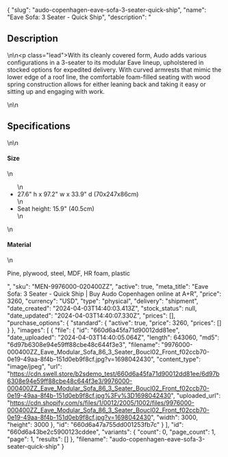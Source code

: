 {
  "slug": "audo-copenhagen-eave-sofa-3-seater-quick-ship",
  "name": "Eave Sofa: 3 Seater - Quick Ship",
  "description": "<h2>Description</h2>\n<!-- split -->\n<p class=\"lead\">With its cleanly covered form, Audo adds various configurations in a 3-seater to its modular Eave lineup, upholstered in stocked options for expedited delivery. With curved armrests that mimic the lower edge of a roof line, the comfortable foam-filled seating with wood spring construction allows for either leaning back and taking it easy or sitting up and engaging with work.</p>\n<!-- split -->\n<h2>Specifications</h2>\n<!-- split -->\n<h4>Size</h4>\n<ul>\n<li>27.6\" h x 97.2\" w x 33.9\" d (70x247x86cm)</li>\n<li>Seat height: 15.9\" (40.5cm)</li>\n</ul>\n<h4>Material</h4>\n<p>Pine, plywood, steel, MDF, HR foam, plastic</p>",
  "sku": "MEN-9976000-020400ZZ",
  "active": true,
  "meta_title": "Eave Sofa: 3 Seater - Quick Ship | Buy Audo Copenhagen online at A+R",
  "price": 3260,
  "currency": "USD",
  "type": "physical",
  "delivery": "shipment",
  "date_created": "2024-04-03T14:40:03.413Z",
  "stock_status": null,
  "date_updated": "2024-04-03T14:40:07.330Z",
  "prices": [],
  "purchase_options": {
    "standard": {
      "active": true,
      "price": 3260,
      "prices": []
    }
  },
  "images": [
    {
      "file": {
        "id": "660d6a45fa71d90012dd81ee",
        "date_uploaded": "2024-04-03T14:40:05.064Z",
        "length": 643060,
        "md5": "6d97b6308e94e59ff88cbe48c644f3e3",
        "filename": "9976000-000400ZZ_Eave_Modular_Sofa_86_3_Seater_Boucl02_Front_f02ccb70-0e19-49aa-8f4b-151d0eb9f8cf.jpg?v=1698042430",
        "content_type": "image/jpeg",
        "url": "https://cdn.swell.store/b2sdemo_test/660d6a45fa71d90012dd81ee/6d97b6308e94e59ff88cbe48c644f3e3/9976000-000400ZZ_Eave_Modular_Sofa_86_3_Seater_Boucl02_Front_f02ccb70-0e19-49aa-8f4b-151d0eb9f8cf.jpg%3Fv%3D1698042430",
        "uploaded_url": "https://cdn.shopify.com/s/files/1/0012/2005/1002/files/9976000-000400ZZ_Eave_Modular_Sofa_86_3_Seater_Boucl02_Front_f02ccb70-0e19-49aa-8f4b-151d0eb9f8cf.jpg?v=1698042430",
        "width": 3000,
        "height": 3000
      },
      "id": "660d6a47a755dd001253fb7c"
    }
  ],
  "id": "660d6a43be2c5900123cddee",
  "variants": {
    "count": 0,
    "page_count": 1,
    "page": 1,
    "results": []
  },
  "filename": "audo-copenhagen-eave-sofa-3-seater-quick-ship"
}